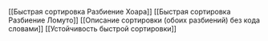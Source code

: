 [[Быстрая сортировка Разбиение Хоара]]
[[Быстрая сортировка Разбиение Ломуто]]
[[Описание сортировки (обоих разбиений) без кода словами]]
[[Устойчивость быстрой сортировки]]


